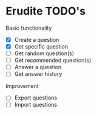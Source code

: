 # Erudite TODO's

Basic functionality
- [x] Create a question
- [x] Get specific question
- [ ] Get random question(s)
- [ ] Get recommended question(s)
- [ ] Answer a question
- [ ] Get answer history

Improvement
- [ ] Export questions
- [ ] Import questions
